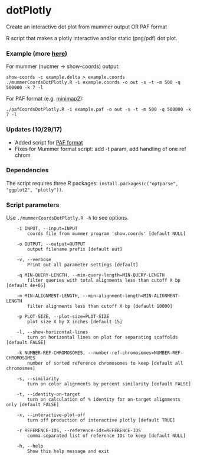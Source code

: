 # dotPlotly
Create an interactive dot plot from mummer output OR PAF format

R script that makes a plotly interactive and/or static (png/pdf) dot plot.

### Example (more [here](https://github.com/tpoorten/dotPlotly/tree/master/example))

For mummer (nucmer -> show-coords) output:

```
show-coords -c example.delta > example.coords
./mummerCoordsDotPlotly.R -i example.coords -o out -s -t -m 500 -q 500000 -k 7 -l
```

For PAF format (e.g. [minimap2](https://github.com/lh3/minimap2)):

```
./pafCoordsDotPlotly.R -i example.paf -o out -s -t -m 500 -q 500000 -k 7 -l
```

### Updates (10/29/17)

  + Added script for [PAF format](https://github.com/lh3/miniasm/blob/master/PAF.md)
  + Fixes for Mummer format script: add -t param, add handling of one ref chrom 

### Dependencies

The script requires three R packages: `install.packages(c("optparse", "ggplot2", "plotly"))`. 

### Script parameters

Use `./mummerCoordsDotPlotly.R -h` to see options.

```
	-i INPUT, --input=INPUT
		coords file from mummer program 'show.coords' [default NULL]

	-o OUTPUT, --output=OUTPUT
		output filename prefix [default out]

	-v, --verbose
		Print out all parameter settings [default]

	-q MIN-QUERY-LENGTH, --min-query-length=MIN-QUERY-LENGTH
		filter queries with total alignments less than cutoff X bp [default 4e+05]

	-m MIN-ALIGNMENT-LENGTH, --min-alignment-length=MIN-ALIGNMENT-LENGTH
		filter alignments less than cutoff X bp [default 10000]

	-p PLOT-SIZE, --plot-size=PLOT-SIZE
		plot size X by X inches [default 15]

	-l, --show-horizontal-lines
		turn on horizontal lines on plot for separating scaffolds  [default FALSE]

	-k NUMBER-REF-CHROMOSOMES, --number-ref-chromosomes=NUMBER-REF-CHROMOSOMES
		number of sorted reference chromosomes to keep [default all chromosmes]

	-s, --similarity
		turn on color alignments by percent similarity [default FALSE]

	-t, --identity-on-target
		turn on calculation of % identity for on-target alignments only [default FALSE]

	-x, --interactive-plot-off
		turn off production of interactive plotly [default TRUE]

	-r REFERENCE-IDS, --reference-ids=REFERENCE-IDS
		comma-separated list of reference IDs to keep [default NULL]

	-h, --help
		Show this help message and exit
```